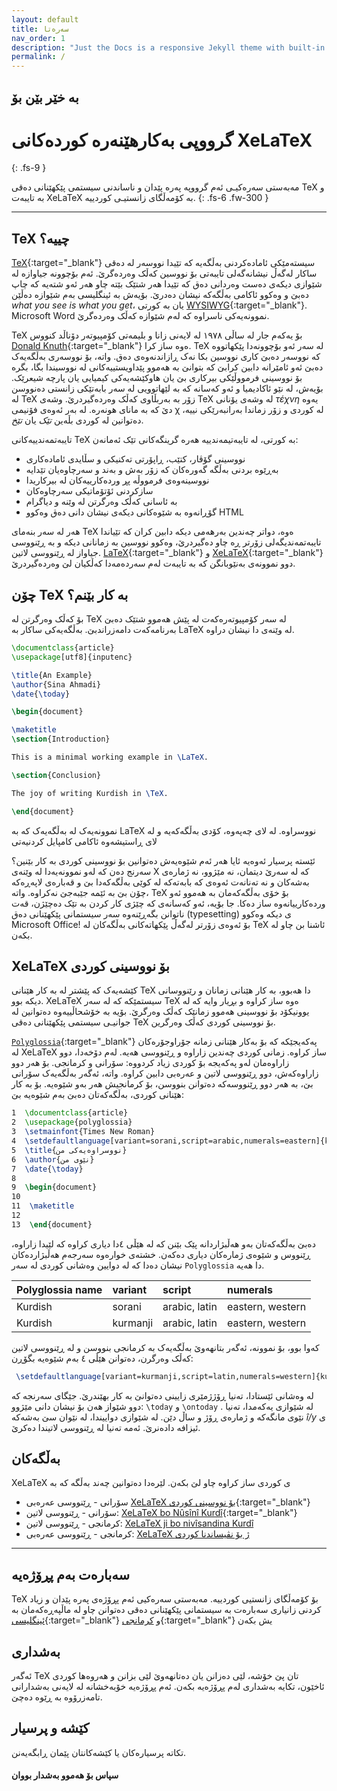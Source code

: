```yaml
---
layout: default
title: سەرەتا
nav_order: 1
description: "Just the Docs is a responsive Jekyll theme with built-in search that is easily customizable and hosted on GitHub Pages."
permalink: /
---
```


## بە خێر بێن بۆ
# گرووپی بەکارهێنەرە کوردەکانی XeLaTeX
{: .fs-9 }

مەبەستی سەرەکیـی ئەم گرووپە پەرە پێدان و ناساندنی سیستمی پێکهێنانی دەقی TeX و بە تایبەت XeLaTeX بە کۆمەڵگای زانستیـی کوردییە. 
{: .fs-6 .fw-300 }

<!-- [دەست پێ کردن](#getting-started){: .btn .btn-primary .fs-5 .mb-4 .mb-md-0 .mr-2 } [View it on GitHub](https://github.com/pmarsceill/just-the-docs){: .btn .fs-5 .mb-4 .mb-md-0 } -->

---

## TeX چییە؟

[TeX](https://en.wikipedia.org/wiki/TeX){:target="_blank"} سیستەمێکی ئامادەکردنی بەڵگەیە کە تێیدا نووسەر لە دەقی ساکار لەگەڵ نیشانەگەلی تایبەتی بۆ نووسین کەڵک وەردەگرێ. ئەم بۆچوونە جیاوازە لە شێوازی دیکەی دەست وەردانی دەق کە تێیدا هەر شتێک بێتە چاو هەر ئەو شتەیە کە چاپ دەبێ و وەکوو ئاکامی بەڵگەکە نیشان دەدرێ. بۆیەش بە ئینگلیسی بەم شێوازە دەڵێن *what you see is what you get*، یان بە کورتی [WYSIWYG](https://en.wikipedia.org/wiki/WYSIWYG){:target="_blank"}. Microsoft Word نموونەیەکی ناسراوە کە لەم شێوازە کەڵک وەردەگرێ.

TeX بۆ یەکەم جار لە ساڵی ١٩٧٨ لە لایەنی زانا و بلیمەتی کۆمپیوتەر دۆناڵد کنووس [Donald Knuth](https://en.wikipedia.org/wiki/Donald_Knuth){:target="_blank"} ەوە ساز کرا. TeX لە سەر ئەو بۆچوونەدا پێکهاتووە کە نووسەر دەبێ کاری نووسین بکا نەک ڕازاندنەوەی دەق. واتە، بۆ نووسەری بەڵگەیەک دەبێ ئەو ئامێرانە دابین کرابێ کە بتوانێ بە هەموو پێداویستییەکانی لە نووسیندا بگا، بگرە بۆ نووسینی فرمووڵێکی بیرکاری بێ یان هاوکێشەیەکی کیمیایی یان پارچە شیعرێک. بۆیەش، لە نێو ئاکادیمیا و ئەو کەسانه کە بە لێهاتوویی لە سەر بابەتێکی زانستی دەنووسن لە TeX زۆر بە بەربڵاوی کەڵک وەردەگیردرێ. وشەی TeX لە وشەی یۆنانی *τέχνη* یەوە دێ کە بە مانای هونەرە. لە بەر ئەوەی فۆنیمی χ لە کوردی و زۆر زماندا بەرانبەرێکی نییە، دەتوانین لە کوردی بڵەین *تێک* یان *تێخ*.

تایبەتمەندییەکانی TeX بە کورتی، لە تایبەتیمەندییە هەرە گرینگەکانی تێک ئەمانەن:
 
- نووسینی گۆڤار، کتێب، ڕاپۆرتی تەکنیکی و سڵایدی ئامادەکاری
- بەڕێوە بردنی بەڵگە گەورەکان کە زۆر بەش و بەند و سەرچاوەیان تێدایە
- نووسینەوەی فرمووڵە پڕ وردەکارییەکان لە بیرکاریدا
- سازکردنی ئۆتۆماتیکی سەرچاوەکان
- بە ئاسانی کەڵک وەرگرتن لە وێنە و دیاگرام
- گۆڕانەوە بە شێوەکانی دیکەی نیشان دانی دەق وەکوو HTML

هەر لە سەر بنەمای TeX ەوە، دواتر چەندین بەرهەمی دیکە دابین کران کە تێیاندا تایبەتمەندیگەلی زۆرتر ڕە چاو دەگیردرێ، وەکوو نووسین بە زمانانی دیکە و بە ڕێنووسی جیاواز لە ڕێنووسی لاتین.  [LaTeX](https://en.wikipedia.org/wiki/LaTeX){:target="_blank"} و [XeLaTeX](https://en.wikipedia.org/wiki/XeTeX){:target="_blank"} دوو نموونەی بەنێوبانگن کە بە تایبەت لەم سەردەمەدا کەڵکیان لێ وەردەگیردرێ.


## چۆن TeX بە کار بێنم؟

بۆ کەڵک وەرگرتن لە TeX لە سەر کۆمپیوتەرەکەت لە پێش هەموو شتێک دەبێ بەرنامەکەت دامەزراندبێ. بەڵگەیەکی ساکار بە LaTeX لە وێنەی دا نیشان دراوە.

```tex
\documentclass{article}
\usepackage[utf8]{inputenc}

\title{An Example}
\author{Sina Ahmadi}
\date{\today}

\begin{document}

\maketitle
\section{Introduction}

This is a minimal working example in \LaTeX.

\section{Conclusion}

The joy of writing Kurdish in \TeX.

\end{document}
```

نموونەیەک لە بەڵگەیەک کە بە LaTeX نووسراوە. لە لای چەپەوە، کۆدی بەڵگەکەیە و لە لای ڕاستیشەوە ئاکامی کامپایل کردنیەتی


ئێستە پرسیار ئەوەیە ئایا هەر ئەم شێوەیەش دەتوانین بۆ نووسینی کوردی بە کار بێنین؟ سەرنج دەن کە لەو نموونەیەدا لە وێنەی X کە لە سەرێ دیتمان، نە مێژوو، نە ژمارەی بەشەکان و نە تەنانەت ئەوەی کە بابەتەکە لە کوێی بەڵگەکەدا بێ و قەبارەی لاپەڕەکە چۆن بێ بە ئێمە جێبەجێ نەکراوە. واتە، TeX بۆ خۆی بەڵگەکەمان بە هەموو ئەو وردەکارییانەوە ساز دەکا. جا بۆیە، ئەو کەسانەی کە چێژی کار کردن بە تێک دەچێژن، قەت ناتوانن بگەڕێنەوە سەر سیستمانی پێکهێنانی دەق (typesetting)  ی دیکە وەکوو Microsoft Office! بۆ ئەوەی زۆرتر لەگەڵ پێکهاتەکانی بەڵگەکان لە TeX ئاشنا بن چاو لە بکەن.



## XeLaTeX بۆ نووسینی کوردی

 کێشەیەک کە پێشتر لە بە کار هێنانی  TeX دا هەبوو، بە کار هێنانی زمانان و رێنووسانی دیکە بوو. XeLaTeX سیستمێکە کە لە سەر TeX ەوە ساز کراوە و بڕیار وایە کە لە یوونیکۆد بۆ نووسینی هەموو زمانێک کەڵک وەرگرێ. بۆیە بە خۆشحاڵییەوە دەتوانین لە جوانیـی سیستمی پێکهێنانی دەقی TeX بۆ نووسینی کوردی کەڵک وەرگرین.

[`Polyglossia`](https://github.com/reutenauer/polyglossia){:target="_blank"}  پەکەیجێکە کە بۆ بەکار هێنانی زمانە جۆراوجۆرەکان لە XeLaTeX ساز کراوە.   زمانی کوردی چەندین زاراوە و ڕێنووسی هەیە. لەم دۆخەدا، دوو زاراوەمان لەو پەکەیجە بۆ کوردی زیاد کردووە: سۆرانی و کرمانجی. بۆ هەر دوو زاراوەکەش، دوو ڕێنووسی لاتین و عەرەبی دابین کراوە. واتە، ئەگەر بەڵگەیەک سۆرانی بێ، بە هەر دوو ڕێنووسەکە دەتوانن بنووسن، بۆ کرمانجیش هەر بەو شێوەیە. بۆ بە کار هێنانی کوردی، بەڵگەکەتان دەبێ بەم شێوەیە بێ:

```tex
1  \documentclass{article}
2  \usepackage{polyglossia}
3  \setmainfont{Times New Roman}
4  \setdefaultlanguage[variant=sorani,script=arabic,numerals=eastern]{kurdish}
5  \title{نووسراوەیەکی من}
6  \author{نێوی من}
7  \date{\today}
8
9  \begin{document}
10
11  \maketitle
12
13  \end{document}
```


دەبێ بەڵگەکەتان بەو هەڵبژاردانە پێک بێنن کە لە هێڵی ٤دا دیاری کراوە کە لێیدا زاراوە، ڕێنووس و شێوەی ژمارەکان دیاری دەکەن. خشتەی  خوارەوە سەرجەم هەڵبژاردەکان نیشان دەدا کە لە دوایین وەشانی کوردی لە سەر 
`Polyglossia` دا هەیە.

| Polyglossia name        | variant          | script | numerals | 
|:-------------|:------------------|:------| :------- |
| Kurdish          | sorani | arabic, latin  | eastern, western |
| Kurdish | kurmanji  | arabic, latin  | eastern, western |



کەوا بوو، بۆ نموونە، ئەگەر بتانهەوێ بەڵگەیەک بە کرمانجی بنووسن و لە ڕێنووسی لاتین کەڵک وەرگرن، دەتوانن هێڵی ٤ بەم شێوەیە بگۆڕن:

```tex
 \setdefaultlanguage[variant=kurmanji,script=latin,numerals=western]{kurdish}
```

لە وەشانی ئێستادا، تەنیا ڕۆژژمێری زایینی دەتوانێ بە کار بهێندرێ. جێگای سەرنجە کە دوو شێواز هەن بۆ نیشان دانی مێژوو: `\today` و `\ontoday` . لە شێوازی یەکەمدا، تەنیا نێوی مانگەکە و ژمارەی ڕۆژ و ساڵ دێن. لە شێوازی دواییندا، لە نێوان سێ بەشەکە *î/y* ی ئیزافە دادەنرێ. ئەمە تەنیا لە ڕێنووسی لاتیندا دەکرێ.


## بەڵگەکان

XeLaTeX ی کوردی ساز کراوە چاو لێ بکەن. 
 لێرەدا دەتوانین چەند بەڵگە کە بە 
- سۆرانی - ڕێنووسی عەرەبی [XeLaTeX بۆ نووسینی کوردی](https://docs.google.com/viewer?url=https://raw.githubusercontent.com/KurdishXeLaTeX/Support/master/docs/Kurdish_XeLaTeX_Sorani_Arabic.pdf){:target="_blank"}
- سۆرانی - ڕێنووسی لاتین: [XeLaTeX bo Nûsînî Kurdî](https://docs.google.com/viewer?url=https://raw.githubusercontent.com/KurdishXeLaTeX/Support/master/docs/Kurdish_XeLaTeX_Sorani_Latin.pdf){:target="_blank"}
- کرمانجی - ڕێنووسی لاتین: [XeLaTeX ji bo nivîsandina Kurdî]()
- کرمانجی - ڕێنووسی عەرەبی: [XeLaTeX ژ بۆ نڤیساندنا کوردی]()

---

## سەبارەت بەم پڕۆژەیە

TeX بۆ کۆمەڵگای زانستیی کوردییە.  مەبەستی سەرەکیی ئەم پڕۆژەی پەرە پێدان و زیاد کردنی زانیاری سەبارەت بە سیستمانی پێکهێنانی دەقی 
دەتوانن چاو لە ماڵپەڕەکەمان بە [ئینگلیسی](https://kurdishxelatex.github.io){:target="_blank"} و  [کرمانجی](https://kurdishxelatex.github.io/Kurmanji){:target="_blank"} یش بکەن


## بەشداری

ئەگەر TeX تان پێ خۆشە، لێی دەزانن یان دەتانهەوێ لێی بزانن و هەروەها کوردی ئاخێون، تکایە بەشداری لەم پڕۆژەیە بکەن. ئەم پڕۆژەیە خۆبەخشانە لە لایەنی بەشدارانی تامەزرۆوە بە ڕێوە دەچێ.

## کێشە و پرسیار
تکاتە پرسیارەکان یا کێشەکانتان پێمان ڕابگەیەنن.

<!-- Read more about becoming a contributor in [our GitHub repo](https://github.com/pmarsceill/just-the-docs#contributing). -->

#### سپاس بۆ هەموو بەشدار بووان